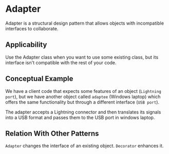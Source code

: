 # Adapter
Adapter is a structural design pattern that allows objects with incompatible interfaces to collaborate.

## Applicability
Use the Adapter class when you want to use some existing class, but its interface isn't compatible with the rest of your code.

## Conceptual Example
We have a client code that expects some features of an object (`Lightning port`), but we have another object called `adaptee` (Windows laptop) which offers the same functionality but through a different interface (`USB port`).

The adapter accepts a Lightning connector and then translates its signals into a USB format and passes them to the USB port in windows laptop.

## Relation With Other Patterns
`Adapter` changes the interface of an existing object. `Decorator` enhances it.